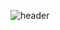 ![header](https://capsule-render.vercel.app/api?type=Waving&height=180&color=D358F7&text=Dani's&fontSize=70&animation=scaleIn&fontAlign=80&fontAlignY=40&fontColor=ffffff)

<!--
**cheez0909/cheez0909** is a ✨ _special_ ✨ repository because its `README.md` (this file) appears on your GitHub profile.

//Java
<img src="https://img.shields.io/badge/JAVA-007396?style=for-the-badge&logo=java&logoColor=white">

//MysQL
<img src="https://img.shields.io/badge/MySQL-4479A1?style=for-the-badge&logo=MySQL&logoColor=white">

//Oracle
<img src="https://img.shields.io/badge/Oracle-F80000?style=for-the-badge&logo=Oracle&logoColor=white">

//Eclipse
<img src="https://img.shields.io/badge/Eclipse-2C2255?style=for-the-badge&logo=Eclipse%20IDE&logoColor=white">

//github
<img src="https://img.shields.io/badge/github-181717?style=for-the-badge&logo=github&logoColor=white">

//aws
<img src="https://img.shields.io/badge/aws-232F3E?style=for-the-badge&logo=aws&logoColor=white">

Here are some ideas to get you started:

- 🔭 I’m currently working on ...
- 🌱 I’m currently learning ...
- 👯 I’m looking to collaborate on ...
- 🤔 I’m looking for help with ...
- 💬 Ask me about ...
- 📫 How to reach me: ...
- 😄 Pronouns: ...
- ⚡ Fun fact: ...
-->
